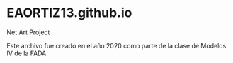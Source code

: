 # EAORTIZ13.github.io
Net Art Project

Este archivo fue creado en el año 2020 como parte de la clase de Modelos IV de la FADA 
